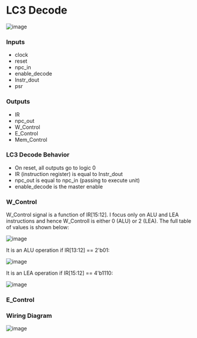 # LC3 Decode
![image](https://github.com/coolnikitav/coding-lessons/assets/30304422/f87f99cf-a0c2-413b-a424-e54bce9fdd04)

### Inputs
- clock
- reset
- npc_in
- enable_decode
- Instr_dout
- psr

### Outputs
- IR
- npc_out
- W_Control
- E_Control
- Mem_Control

### LC3 Decode Behavior
- On reset, all outputs go to logic 0
- IR (instruction register) is equal to Instr_dout
- npc_out is equal to npc_in (passing to execute unit)
- enable_decode is the master enable

### W_Control
W_Control signal is a function of IR[15:12]. I focus only on ALU and LEA instructions and hence W_Controll is either 0 (ALU) or 2 (LEA). The full table of values is shown below:

![image](https://github.com/coolnikitav/coding-lessons/assets/30304422/40a2bb9c-5580-4b2b-824f-1b5f7e2f35ba)

It is an ALU operation if IR[13:12] == 2'b01:

![image](https://github.com/coolnikitav/coding-lessons/assets/30304422/b4081918-52b9-41ce-955e-671ac5e9fa21)

It is an LEA operation if IR[15:12] == 4'b1110:

![image](https://github.com/coolnikitav/coding-lessons/assets/30304422/3b2d3afa-338d-47b2-81aa-7d3dff2c3a37)

### E_Control

### Wiring Diagram
![image](https://github.com/coolnikitav/coding-lessons/assets/30304422/3fb97ea6-a669-485c-819b-0f3335a9b292)
